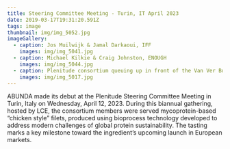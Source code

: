```yaml
---
title: Steering Committee Meeting - Turin, IT April 2023
date: 2019-03-17T19:31:20.591Z
tags: image
thumbnail: img/img_5052.jpg
imageGallery:
  - caption: Jos Muilwijk & Jamal Darkaoui, IFF
    images: img/img_5041.jpg
  - caption: Michael Kilkie & Craig Johnston, ENOUGH
    images: img/img_5044.jpg
  - caption: Plenitude consortium queuing up in front of the Van Ver Burger truck
    images: img/img_5017.jpg
---
```

ABUNDA made its debut at the Plenitude Steering Committee Meeting in Turin, Italy on Wednesday, April 12, 2023. During this biannual gathering, hosted by LCE, the consortium members were served mycoprotein-based “chicken style” filets, produced using bioprocess technology developed to address modern challenges of global protein sustainability. The tasting marks a key milestone toward the ingredient’s upcoming launch in European markets.